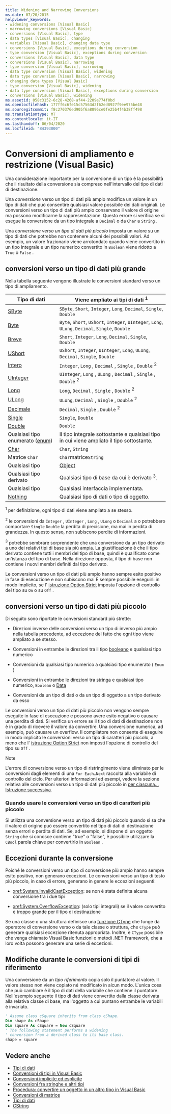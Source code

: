 ```yaml
---
title: Widening and Narrowing Conversions
ms.date: 07/20/2015
helpviewer_keywords:
- widening conversions [Visual Basic]
- narrowing conversions [Visual Basic]
- conversions [Visual Basic], type
- data types [Visual Basic], changing
- variables [Visual Basic], changing data type
- conversions [Visual Basic], exceptions during conversion
- type conversion [Visual Basic], exceptions during conversion
- conversions [Visual Basic], data type
- conversions [Visual Basic], narrowing
- type conversion [Visual Basic], narrowing
- data type conversion [Visual Basic], widening
- data type conversion [Visual Basic], narrowing
- changing data types [Visual Basic]
- type conversion [Visual Basic], widening
- data type conversion [Visual Basic], exceptions during conversion
- conversions [Visual Basic], widening
ms.assetid: 058c3152-6c28-4268-af44-2209e774f0bd
ms.openlocfilehash: 177ff6c6fe15c57563d2f62ed8927f9ee975be48
ms.sourcegitcommit: f8c270376ed905f6a8896ce0fe25b4f4b38ff498
ms.translationtype: MT
ms.contentlocale: it-IT
ms.lasthandoff: 06/04/2020
ms.locfileid: "84393000"
---
```

# <a name="widening-and-narrowing-conversions-visual-basic"></a>Conversioni di ampliamento e restrizione (Visual Basic)
Una considerazione importante per la conversione di un tipo è la possibilità che il risultato della conversione sia compreso nell'intervallo del tipo di dati di destinazione.  
  
 Una *conversione* verso un tipo di dati più ampio modifica un valore in un tipo di dati che può consentire qualsiasi valore possibile dei dati originali.  Le conversioni verso un tipo di dati più ampio conservano il valore di origine ma possono modificarne la rappresentazione. Questo errore si verifica se si esegue la conversione da un tipo integrale a `Decimal` o da `Char` a `String` .  
  
 Una *conversione verso un tipo di dati più piccolo* imposta un valore su un tipo di dati che potrebbe non contenere alcuni dei possibili valori. Ad esempio, un valore frazionario viene arrotondato quando viene convertito in un tipo integrale e un tipo numerico convertito in `Boolean` viene ridotto a `True` o `False` .  
  
## <a name="widening-conversions"></a>conversioni verso un tipo di dati più grande  
 Nella tabella seguente vengono illustrate le conversioni standard verso un tipo di ampliamento.  
  
|Tipo di dati|Viene ampliato ai tipi di dati <sup>1</sup>|  
|---|---|  
|[SByte](../../../language-reference/data-types/sbyte-data-type.md)|`SByte`, `Short`, `Integer`, `Long`, `Decimal`, `Single`, `Double`|  
|[Byte](../../../language-reference/data-types/byte-data-type.md)|`Byte`, `Short`, `UShort`, `Integer`, `UInteger`, `Long`, `ULong`, `Decimal`, `Single`, `Double`|  
|[Breve](../../../language-reference/data-types/short-data-type.md)|`Short`, `Integer`, `Long`, `Decimal`, `Single`, `Double`|  
|[UShort](../../../language-reference/data-types/ushort-data-type.md)|`UShort`, `Integer`, `UInteger`, `Long`, `ULong`, `Decimal`, `Single`, `Double`|  
|[Intero](../../../language-reference/data-types/integer-data-type.md)|`Integer`, `Long` , `Decimal` , `Single` , `Double` <sup>2</sup>|  
|[UInteger](../../../language-reference/data-types/uinteger-data-type.md)|`UInteger`, `Long` , `ULong` , `Decimal` , `Single` , `Double` <sup>2</sup>|  
|[Long](../../../language-reference/data-types/long-data-type.md)|`Long`, `Decimal` , `Single` , `Double` <sup>2</sup>|  
|[ULong](../../../language-reference/data-types/ulong-data-type.md)|`ULong`, `Decimal` , `Single` , `Double` <sup>2</sup>|  
|[Decimale](../../../language-reference/data-types/decimal-data-type.md)|`Decimal`, `Single` , `Double` <sup>2</sup>|  
|[Single](../../../language-reference/data-types/single-data-type.md)|`Single`, `Double`|  
|[Double](../../../language-reference/data-types/double-data-type.md)|`Double`|  
|Qualsiasi tipo enumerato ([enum](../../../language-reference/statements/enum-statement.md))|Il tipo integrale sottostante e qualsiasi tipo in cui viene ampliato il tipo sottostante.|  
|[Char](../../../language-reference/data-types/char-data-type.md)|`Char`, `String`|  
|Matrice `Char`|`Char`matrice`String`|  
|Qualsiasi tipo|[Object](../../../language-reference/data-types/object-data-type.md)|  
|Qualsiasi tipo derivato|Qualsiasi tipo di base da cui è derivato <sup>3</sup>.|  
|Qualsiasi tipo|Qualsiasi interfaccia implementata.|  
|[Nothing](../../../language-reference/nothing.md)|Qualsiasi tipo di dati o tipo di oggetto.|  
  
 <sup>1</sup> per definizione, ogni tipo di dati viene ampliato a se stesso.  
  
 <sup>2</sup> le conversioni da `Integer` , `UInteger` , `Long` , `ULong` o `Decimal` a o potrebbero comportare `Single` `Double` la perdita di precisione, ma mai in perdita di grandezza. In questo senso, non subiscono perdite di informazioni.  
  
 <sup>3</sup> potrebbe sembrare sorprendente che una conversione da un tipo derivato a uno dei relativi tipi di base sia più ampia. La giustificazione è che il tipo derivato contiene tutti i membri del tipo di base, quindi è qualificato come un'istanza del tipo di base. Nella direzione opposta, il tipo di base non contiene i nuovi membri definiti dal tipo derivato.  
  
 Le conversioni verso un tipo di dati più ampio hanno sempre esito positivo in fase di esecuzione e non subiscono mai È sempre possibile eseguirli in modo implicito, se l' [istruzione Option Strict](../../../language-reference/statements/option-strict-statement.md) imposta l'opzione di controllo del tipo su `On` o su `Off` .  
  
## <a name="narrowing-conversions"></a>conversioni verso un tipo di dati più piccolo  
 Di seguito sono riportate le conversioni standard più strette:  
  
- Direzioni inverse delle conversioni verso un tipo di inverso più ampio nella tabella precedente, ad eccezione del fatto che ogni tipo viene ampliato a se stesso.  
  
- Conversioni in entrambe le direzioni tra il tipo [booleano](../../../language-reference/data-types/boolean-data-type.md) e qualsiasi tipo numerico  
  
- Conversioni da qualsiasi tipo numerico a qualsiasi tipo enumerato ( `Enum` )  
  
- Conversioni in entrambe le direzioni tra [stringa](../../../language-reference/data-types/string-data-type.md) e qualsiasi tipo numerico, `Boolean` o [Data](../../../language-reference/data-types/date-data-type.md)  
  
- Conversioni da un tipo di dati o da un tipo di oggetto a un tipo derivato da esso  
  
 Le conversioni verso un tipo di dati più piccolo non vengono sempre eseguite in fase di esecuzione e possono avere esito negativo o causare una perdita di dati. Si verifica un errore se il tipo di dati di destinazione non è in grado di ricevere il valore da convertire. Una conversione numerica, ad esempio, può causare un overflow. Il compilatore non consente di eseguire in modo implicito le conversioni verso un tipo di caratteri più piccolo, a meno che l' [istruzione Option Strict](../../../language-reference/statements/option-strict-statement.md) non imposti l'opzione di controllo del tipo su `Off` .  
  
> [!NOTE]
> L'errore di conversione verso un tipo di ristringimento viene eliminato per le conversioni dagli elementi di una `For Each…Next` raccolta alla variabile di controllo del ciclo. Per ulteriori informazioni ed esempi, vedere la sezione relativa alle conversioni verso un tipo di dati più piccolo in [per ciascuna... Istruzione successiva](../../../language-reference/statements/for-each-next-statement.md).  
  
### <a name="when-to-use-narrowing-conversions"></a>Quando usare le conversioni verso un tipo di caratteri più piccolo  
 Si utilizza una conversione verso un tipo di dati più piccolo quando si sa che il valore di origine può essere convertito nel tipo di dati di destinazione senza errori o perdita di dati. Se, ad esempio, si dispone di un oggetto `String` che si conosce contiene "true" o "false", è possibile utilizzare la `CBool` parola chiave per convertirlo in `Boolean` .  
  
## <a name="exceptions-during-conversion"></a>Eccezioni durante la conversione  
 Poiché le conversioni verso un tipo di conversione più ampio hanno sempre esito positivo, non generano eccezioni. Le conversioni verso un tipo di testo più piccolo, in caso di errore, generano in genere le eccezioni seguenti:  
  
- <xref:System.InvalidCastException>: se non è stata definita alcuna conversione tra i due tipi  
  
- <xref:System.OverflowException>: (solo tipi integrali) se il valore convertito è troppo grande per il tipo di destinazione  
  
 Se una classe o una struttura definisce una [funzione CType](../../../language-reference/functions/ctype-function.md) che funge da operatore di conversione verso o da tale classe o struttura, che `CType` può generare qualsiasi eccezione ritenuta appropriata. Inoltre, è `CType` possibile che venga chiamato Visual Basic funzioni o metodi .NET Framework, che a loro volta possono generare una serie di eccezioni.  
  
## <a name="changes-during-reference-type-conversions"></a>Modifiche durante le conversioni di tipi di riferimento  
 Una conversione da un *tipo riferimento* copia solo il puntatore al valore. Il valore stesso non viene copiato né modificato in alcun modo. L'unica cosa che può cambiare è il tipo di dati della variabile che contiene il puntatore. Nell'esempio seguente il tipo di dati viene convertito dalla classe derivata alla relativa classe di base, ma l'oggetto a cui puntano entrambe le variabili è invariato.  
  
```vb  
' Assume class cSquare inherits from class cShape.  
Dim shape As cShape  
Dim square As cSquare = New cSquare  
' The following statement performs a widening  
' conversion from a derived class to its base class.  
shape = square  
```  
  
## <a name="see-also"></a>Vedere anche

- [Tipi di dati](index.md)
- [Conversioni di tipi in Visual Basic](type-conversions.md)
- [Conversioni implicite ed esplicite](implicit-and-explicit-conversions.md)
- [Conversioni fra stringhe e altri tipi](conversions-between-strings-and-other-types.md)
- [Procedura: convertire un oggetto in un altro tipo in Visual Basic](how-to-convert-an-object-to-another-type.md)
- [Conversioni di matrice](array-conversions.md)
- [Tipi di dati](../../../language-reference/data-types/index.md)
- [CString](../../../language-reference/functions/type-conversion-functions.md)

